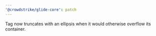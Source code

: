 ```yaml
---
'@crowdstrike/glide-core': patch
---
```


Tag now truncates with an ellipsis when it would otherwise overflow its container.
